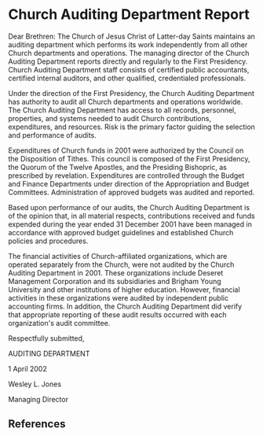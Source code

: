 # Church Auditing Department Report

Dear Brethren: The Church of Jesus Christ of Latter-day Saints maintains an
auditing department which performs its work independently from all other
Church departments and operations. The managing director of the Church
Auditing Department reports directly and regularly to the First Presidency.
Church Auditing Department staff consists of certified public accountants,
certified internal auditors, and other qualified, credentialed professionals.

Under the direction of the First Presidency, the Church Auditing Department
has authority to audit all Church departments and operations worldwide. The
Church Auditing Department has access to all records, personnel, properties,
and systems needed to audit Church contributions, expenditures, and resources.
Risk is the primary factor guiding the selection and performance of audits.

Expenditures of Church funds in 2001 were authorized by the Council on the
Disposition of Tithes. This council is composed of the First Presidency, the
Quorum of the Twelve Apostles, and the Presiding Bishopric, as prescribed by
revelation. Expenditures are controlled through the Budget and Finance
Departments under direction of the Appropriation and Budget Committees.
Administration of approved budgets was audited and reported.

Based upon performance of our audits, the Church Auditing Department is of the
opinion that, in all material respects, contributions received and funds
expended during the year ended 31 December 2001 have been managed in
accordance with approved budget guidelines and established Church policies and
procedures.

The financial activities of Church-affiliated organizations, which are
operated separately from the Church, were not audited by the Church Auditing
Department in 2001. These organizations include Deseret Management Corporation
and its subsidiaries and Brigham Young University and other institutions of
higher education. However, financial activities in these organizations were
audited by independent public accounting firms. In addition, the Church
Auditing Department did verify that appropriate reporting of these audit
results occurred with each organization's audit committee.

Respectfully submitted,

AUDITING DEPARTMENT

1 April 2002

Wesley L. Jones

Managing Director

## References

